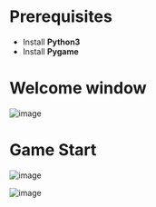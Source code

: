 # Prerequisites
- Install **Python3**
- Install **Pygame**

# Welcome window
![image](https://user-images.githubusercontent.com/91420481/163219057-9e22a0fb-a8f0-473b-8eda-767b20e5e430.png)

# Game Start
![image](https://user-images.githubusercontent.com/91420481/163219364-64700114-3869-4079-82ea-b5aa92156ec9.png)

![image](https://user-images.githubusercontent.com/91420481/163219545-2669d060-9e13-4744-8c36-a861301bc942.png)
